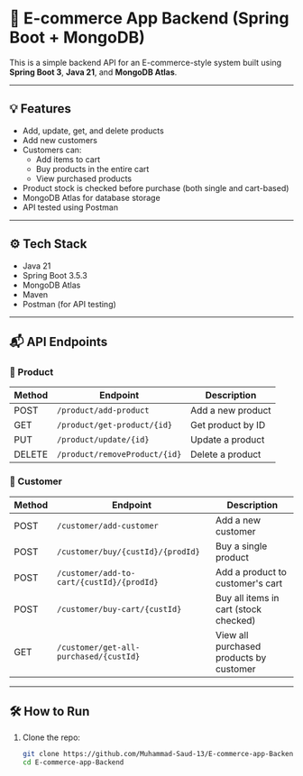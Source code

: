 # 🛒 E-commerce App Backend (Spring Boot + MongoDB)

This is a simple backend API for an E-commerce-style system built using **Spring Boot 3**, **Java 21**, and **MongoDB Atlas**.

---

## 💡 Features

- Add, update, get, and delete products
- Add new customers
- Customers can:
  - Add items to cart
  - Buy products in the entire cart
  - View purchased products
- Product stock is checked before purchase (both single and cart-based)
- MongoDB Atlas for database storage
- API tested using Postman

---

## ⚙️ Tech Stack

- Java 21
- Spring Boot 3.5.3
- MongoDB Atlas
- Maven
- Postman (for API testing)

---

## 📬 API Endpoints

### 🔹 Product

| Method | Endpoint                      | Description         |
|--------|-------------------------------|---------------------|
| POST   | `/product/add-product`        | Add a new product   |
| GET    | `/product/get-product/{id}`   | Get product by ID   |
| PUT    | `/product/update/{id}`        | Update a product    |
| DELETE | `/product/removeProduct/{id}` | Delete a product    |

### 🔹 Customer

| Method | Endpoint                                   | Description                                 |
|--------|--------------------------------------------|---------------------------------------------|
| POST   | `/customer/add-customer`                   | Add a new customer                          |
| POST   | `/customer/buy/{custId}/{prodId}`          | Buy a single product                        |
| POST   | `/customer/add-to-cart/{custId}/{prodId}`  | Add a product to customer's cart            |
| POST   | `/customer/buy-cart/{custId}`              | Buy all items in cart (stock checked)       |
| GET    | `/customer/get-all-purchased/{custId}`     | View all purchased products by customer     |

---

## 🛠️ How to Run

1. Clone the repo:
   ```bash
   git clone https://github.com/Muhammad-Saud-13/E-commerce-app-Backend.git
   cd E-commerce-app-Backend
